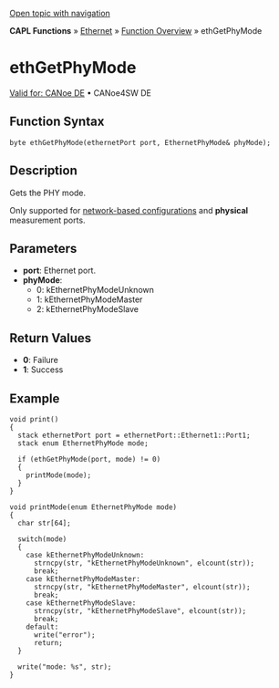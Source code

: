 [Open topic with navigation](../../../../../CANoeDEFamily.htm#Topics/CAPLFunctions/IP/Functions/CAPLfunctionEthGetPhyMode.md)

**CAPL Functions** » [Ethernet](../CAPLEthernetStartPage.md) » [Function Overview](../CAPLfunctionsIPOverview.md) » ethGetPhyMode

# ethGetPhyMode

[Valid for: CANoe DE](../../../Shared/FeatureAvailability.md) • CANoe4SW DE

## Function Syntax

```plaintext
byte ethGetPhyMode(ethernetPort port, EthernetPhyMode& phyMode);
```

## Description

Gets the PHY mode.

Only supported for [network-based configurations](../../../CANoeCANalyzer/Ethernet/EthernetPortBasedNetworkAccess.md) and **physical** measurement ports.

## Parameters

- **port**: Ethernet port.
- **phyMode**:
  - 0: kEthernetPhyModeUnknown
  - 1: kEthernetPhyModeMaster
  - 2: kEthernetPhyModeSlave

## Return Values

- **0**: Failure
- **1**: Success

## Example

```plaintext
void print()
{
  stack ethernetPort port = ethernetPort::Ethernet1::Port1;
  stack enum EthernetPhyMode mode;

  if (ethGetPhyMode(port, mode) != 0)
  {
    printMode(mode);
  }
}

void printMode(enum EthernetPhyMode mode)
{
  char str[64];

  switch(mode)
  {
    case kEthernetPhyModeUnknown:
      strncpy(str, "kEthernetPhyModeUnknown", elcount(str));
      break;
    case kEthernetPhyModeMaster:
      strncpy(str, "kEthernetPhyModeMaster", elcount(str));
      break;
    case kEthernetPhyModeSlave:
      strncpy(str, "kEthernetPhyModeSlave", elcount(str));
      break;
    default:
      write("error");
      return;
  }

  write("mode: %s", str);
}
```
